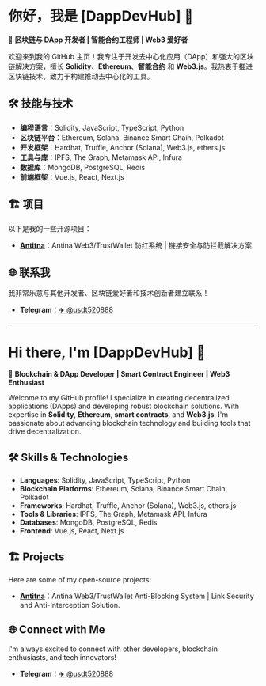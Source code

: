 
# 你好，我是 [DappDevHub] 👋

🚀 **区块链与 DApp 开发者 | 智能合约工程师 | Web3 爱好者**

欢迎来到我的 GitHub 主页！我专注于开发去中心化应用（DApp）和强大的区块链解决方案，擅长 **Solidity**、**Ethereum**、**智能合约** 和 **Web3.js**。我热衷于推进区块链技术，致力于构建推动去中心化的工具。

## 🛠️ 技能与技术

- **编程语言**：Solidity, JavaScript, TypeScript, Python
- **区块链平台**：Ethereum, Solana, Binance Smart Chain, Polkadot
- **开发框架**：Hardhat, Truffle, Anchor (Solana), Web3.js, ethers.js
- **工具与库**：IPFS, The Graph, Metamask API, Infura
- **数据库**：MongoDB, PostgreSQL, Redis
- **前端框架**：Vue.js, React, Next.js

## 🏗️ 项目

以下是我的一些开源项目：

- **[Antitna](https://antitna.xyz)**：Antina Web3/TrustWallet 防红系统 | 链接安全与防拦截解决方案.

## 🌐 联系我

我非常乐意与其他开发者、区块链爱好者和技术创新者建立联系！

- **Telegram**：[✈️ @usdt520888](https://t.me/usdt520888)

---

# Hi there, I'm [DappDevHub] 👋

🚀 **Blockchain & DApp Developer | Smart Contract Engineer | Web3 Enthusiast**

Welcome to my GitHub profile! I specialize in creating decentralized applications (DApps) and developing robust blockchain solutions. With expertise in **Solidity**, **Ethereum**, **smart contracts**, and **Web3.js**, I'm passionate about advancing blockchain technology and building tools that drive decentralization.

## 🛠️ Skills & Technologies

- **Languages**: Solidity, JavaScript, TypeScript, Python
- **Blockchain Platforms**: Ethereum, Solana, Binance Smart Chain, Polkadot
- **Frameworks**: Hardhat, Truffle, Anchor (Solana), Web3.js, ethers.js
- **Tools & Libraries**: IPFS, The Graph, Metamask API, Infura
- **Databases**: MongoDB, PostgreSQL, Redis
- **Frontend**: Vue.js, React, Next.js

## 🏗️ Projects

Here are some of my open-source projects:

- **[Antitna](https://antitna.xyz)**：Antina Web3/TrustWallet Anti-Blocking System | Link Security and Anti-Interception Solution.
  
## 🌐 Connect with Me

I'm always excited to connect with other developers, blockchain enthusiasts, and tech innovators!

- **Telegram**：[✈️ @usdt520888](https://t.me/usdt520888)
